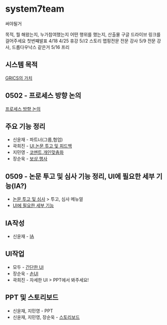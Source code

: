 # system7team
써야될거

목적, 뭘 해왔는지, 누가참여했는지 어떤 행위를 했는지, 산출물 구글 드라이브 링크를 걸어주세요
첫번쨰발표 4/18
4/25  휴강
5//2 스토리 맵핑전문 전문 강사
5/9 전문 강사, 드롭다우낙스 같은거
5/16 프리


## 시스템 목적

[GRICS의 가치](https://docs.google.com/document/d/1fWm-J6UeJ60oKYjEZfuag-GVbmVdBMcvTUaR9_bKL7I/edit?usp=sharing)

## 0502 - 프로세스 방향 논의

[프로세스 방향 논의](https://docs.google.com/document/d/1E6Cs18sF1S8Ut9qncVUewU5OmdyBe0tASECeqbWw4Fo/edit?usp=sharing)

## 주요 기능 정리

- 신윤재 - 파트너(그룹,협업)
- 곽희진 - [UI,논문 투고 및 피드백](https://docs.google.com/document/d/1c9a9jfIsu35TnvJ6-YM-I-3cj2weCtX00Pw99wihWr0/edit?usp=sharing)
- 지민영 - [코멘트,개인맞춤화](https://docs.google.com/document/d/1sRaWD4eZA3fIErhJIjohYoO-X-TD1gSUDXgicUwR9TQ/edit?usp=sharing)
- 장순욱 - [보상,행사](https://docs.google.com/document/d/1Y4psVSgFUTTApKx7PHNH8mkEGCLT6rqgLysZSGQbIdM/edit?usp=sharing)

## 0509 - 논문 투고 및 심사 기능 정리, UI에 필요한 세부 기능(IA?)

- [논문 투고 및 심사](http://submit.dbpia.co.kr/) > 투고, 심사 메뉴얼 
- [UI에 필요한 세부 기능](https://docs.google.com/spreadsheets/d/1FTRhL2_4IKPHtuxHA2_nrM3JYc-7neZ5Unx2M7OJU5E/edit?usp=sharing)

## IA작성

- 신윤재 - [IA](https://docs.google.com/spreadsheets/d/1jnmPSYaWXLl8V1FCU1L82XgEQSekGjTjd11vl7n24gg/edit?usp=sharing)

## UI작업

- 모두 - [간단한 UI](https://docs.google.com/document/d/1jlwB4yyTgP5I09yUXq3FEcnJO-51x_dlDBpKvUIRRRU/edit?usp=sharing)
- 장순욱 - [손UI](https://docs.google.com/document/d/1KjgS_hK1APUWLzN56H0PtO6xgOrSw9WC_fDCLxB0j98/edit?usp=sharing)
- 곽희진 - 자세한 UI > PPT에서 봐주세요!

## PPT 및 스토리보드
- 신윤재, 지민영 - PPT
- 신윤재, 지민영, 장순욱 - [스토리보드](https://docs.google.com/document/d/1zXQjk-M-RQDajoMUK5aNhZKE4mfSkugFL3mf2ZaNPqI/edit?usp=sharing)
